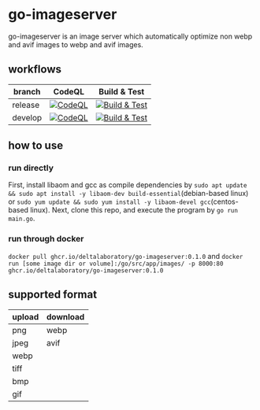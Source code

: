 # go-imageserver
go-imageserver is an image server which automatically optimize non webp and avif images to webp and avif images.

## workflows
| branch  | CodeQL                                                                                                                                                                                                                 | Build & Test                                                                                                                                                                                       |
|---------|------------------------------------------------------------------------------------------------------------------------------------------------------------------------------------------------------------------------|----------------------------------------------------------------------------------------------------------------------------------------------------------------------------------------------------|
| release | [![CodeQL](https://github.com/DeltaLaboratory/go-imageserver/actions/workflows/codeql-analysis.yml/badge.svg?branch=release)](https://github.com/DeltaLaboratory/go-imageserver/actions/workflows/codeql-analysis.yml) | [![Build & Test](https://github.com/DeltaLaboratory/go-imageserver/actions/workflows/go.yml/badge.svg)](https://github.com/DeltaLaboratory/go-imageserver/actions/workflows/go.yml)                |
| develop | [![CodeQL](https://github.com/DeltaLaboratory/go-imageserver/actions/workflows/codeql-analysis.yml/badge.svg?branch=develop)](https://github.com/DeltaLaboratory/go-imageserver/actions/workflows/codeql-analysis.yml) | [![Build & Test](https://github.com/DeltaLaboratory/go-imageserver/actions/workflows/go.yml/badge.svg?branch=develop)](https://github.com/DeltaLaboratory/go-imageserver/actions/workflows/go.yml) |

## how to use
### run directly
First, install libaom and gcc as compile dependencies by `sudo apt update && sudo apt install -y libaom-dev build-essential`(debian-based linux) or `sudo yum update && sudo yum install -y libaom-devel gcc`(centos-based linux)\.
Next, clone this repo, and execute the program by `go run main.go`.
### run through docker
`docker pull ghcr.io/deltalaboratory/go-imageserver:0.1.0` and `docker run [some image dir or volume]:/go/src/app/images/ -p 8000:80 ghcr.io/deltalaboratory/go-imageserver:0.1.0`

## supported format
| upload | download |
|--------|----------|
| png    | webp     |
| jpeg   | avif     |
| webp   |
| tiff   |
| bmp    |
| gif    |